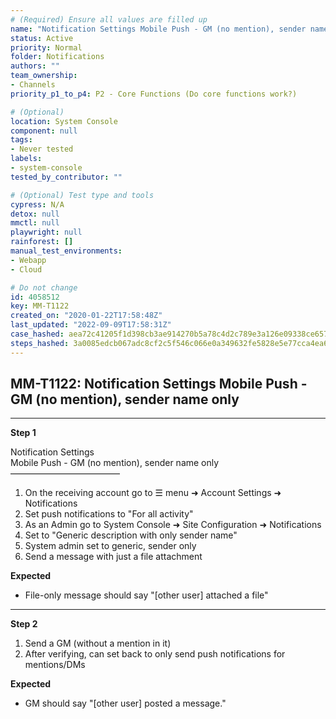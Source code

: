 ```yaml
---
# (Required) Ensure all values are filled up
name: "Notification Settings Mobile Push - GM (no mention), sender name only"
status: Active
priority: Normal
folder: Notifications
authors: ""
team_ownership: 
- Channels
priority_p1_to_p4: P2 - Core Functions (Do core functions work?)

# (Optional)
location: System Console
component: null
tags: 
- Never tested
labels: 
- system-console
tested_by_contributor: ""

# (Optional) Test type and tools
cypress: N/A
detox: null
mmctl: null
playwright: null
rainforest: []
manual_test_environments: 
- Webapp
- Cloud

# Do not change
id: 4058512
key: MM-T1122
created_on: "2020-01-22T17:58:48Z"
last_updated: "2022-09-09T17:58:31Z"
case_hashed: aea72c41205f1d398cb3ae914270b5a78c4d2c789e3a126e09338ce6575a724df5d3d34daaf5463542c6327169f2ec5e
steps_hashed: 3a0085edcb067adc8cf2c5f546c066e0a349632fe5828e5e77cca4ea66a8f4a20c51cdf18b066e03973162d3a9f1a62c
---
```


<!-- (Auto-generated) Based on frontmatter's "key" and "name" -->

## MM-T1122: Notification Settings Mobile Push - GM (no mention), sender name only

---

**Step 1**

Notification Settings\
Mobile Push - GM (no mention), sender name only\
–––––––––––––––––––––––––

1. On the receiving account go to ☰ menu ➜ Account Settings ➜ Notifications
2. Set push notifications to "For all activity"
3. As an Admin go to System Console ➜ Site Configuration ➜ Notifications
4. Set to "Generic description with only sender name"
5. System admin set to generic, sender only
6. Send a message with just a file attachment

**Expected**

- File-only message should say "\[other user] attached a file"

---

**Step 2**

1. Send a GM (without a mention in it)
2. After verifying, can set back to only send push notifications for mentions/DMs

**Expected**

- GM should say "\[other user] posted a message."
